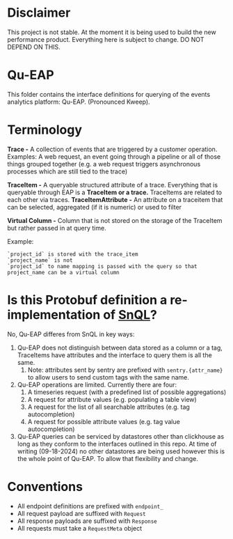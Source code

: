 # Disclaimer

This project is not stable. At the moment it is being used to build the new performance product. Everything here is subject to change. DO NOT DEPEND ON THIS.

# Qu-EAP

This folder contains the interface definitions for querying of the events analytics platform: Qu-EAP. (Pronounced Kweep).


# Terminology

**Trace -** A collection of events that are triggered by a customer operation. Examples: A web request, an event going through a pipeline or all of those things grouped together (e.g. a web request triggers asynchronous processes which are still tied to the trace)

**TraceItem -** A queryable structured attribute of a trace. Everything that is queryable through EAP is a **TraceItem or a trace.** TraceItems are related to each other via traces.
**TraceItemAttribute -** An attribute on a traceitem that can be selected, aggregated (if it is numeric) or used to filter

**Virtual Column -** Column that is not stored on the storage of the TraceItem but rather passed in at query time.

Example:

    `project_id` is stored with the trace_item
    `project_name` is not
    `project_id` to name mapping is passed with the query so that project_name can be a virtual column


# Is this Protobuf definition a re-implementation of [SnQL](https://getsentry.github.io/snuba/language/snql.html)?

No, Qu-EAP differes from SnQL in key ways:

1. Qu-EAP does not distinguish between data stored as a column or a tag, TraceItems have attributes and the interface to query them is all the same.
    1. Note: attributes sent by sentry are prefixed with `sentry.{attr_name}` to allow users to send custom tags with the same name.
2. Qu-EAP operations are limited. Currently there are four:
    1. A timeseries request (with a predefined list of possible aggregations)
    2. A request for attribute values (e.g. populating a table view)
    3. A request for the list of all searchable attributes (e.g. tag autocompletion)
    4. A request for possible attribute values (e.g. tag value autocompletion)
3. Qu-EAP queries can be serviced by datastores other than clickhouse as long as they conform to the interfaces outlined in this repo. At time of writing (09-18-2024) no other datastores are being used however this is the whole point of Qu-EAP. To allow that flexibility and change.



# Conventions

* All endpoint definitions are prefixed with `endpoint_`
* All request payload are suffixed with `Request`
* All response payloads are suffixed with `Response`
* All requests must take a `RequestMeta` object


